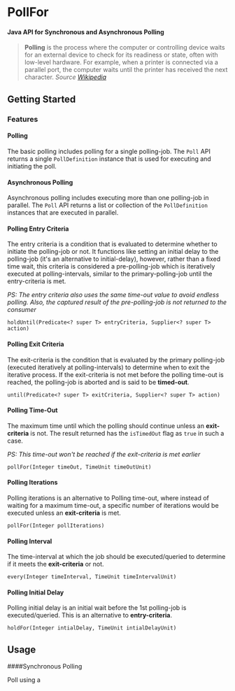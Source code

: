 # PollFor

#### Java API for Synchronous and Asynchronous Polling

>**Polling** is the process where the computer or controlling device waits for an external device to check for its readiness or state, often with low-level hardware. For example, when a printer is connected via a parallel port, the computer waits until the printer has received the next character.
_Source [Wikipedia](https://en.wikipedia.org/wiki/Polling_(computer_science))_ 



## Getting Started

### Features

#### Polling
The basic polling includes polling for a single polling-job. The `Poll` API returns a single `PollDefinition` instance that is used for executing and initiating the poll. 

#### Asynchronous Polling
Asynchronous polling includes executing more than one polling-job in parallel. The `Poll` API returns a list or collection of the `PollDefinition` instances that are executed in parallel.

#### Polling Entry Criteria
The entry criteria is a condition that is evaluated to determine whether to initiate the polling-job or not. It functions like setting an initial delay to the polling-job (it's an alternative to initial-delay), however, rather than a fixed time wait, this criteria is considered a pre-polling-job which is iteratively executed at polling-intervals, similar to the primary-polling-job until the entry-criteria is met. 

_PS: The entry criteria also uses the same time-out value to avoid endless polling.
Also, the captured result of the pre-polling-job is not returned to the consumer_

```
holdUntil(Predicate<? super T> entryCriteria, Supplier<? super T> action)
```
#### Polling Exit Criteria
The exit-criteria is the condition that is evaluated by the primary polling-job (executed iteratively at polling-intervals) to determine when to exit the iterative process. 
If the exit-criteria is not met before the polling time-out is reached, the polling-job is aborted and is said to be **timed-out**.

```
until(Predicate<? super T> exitCriteria, Supplier<? super T> action)
```

#### Polling Time-Out
The maximum time until which the polling should continue unless an **exit-criteria** is not. The result returned has the `isTimedOut` flag as `true` in such a case.

_PS: This time-out won't be reached if the exit-criteria is met earlier_
```
pollFor(Integer timeOut, TimeUnit timeOutUnit)
```

#### Polling Iterations
Polling iterations is an alternative to Polling time-out, where instead of waiting for a maximum time-out, a specific number of iterations would be executed unless an **exit-criteria** is met.
```
pollFor(Integer pollIterations)
```

#### Polling Interval
The time-interval at which the job should be executed/queried to determine if it meets the **exit-criteria** or not. 

```
every(Integer timeInterval, TimeUnit timeIntervalUnit)
```

#### Polling Initial Delay
Polling initial delay is an initial wait before the 1st polling-job is executed/queried. This is an alternative to **entry-criteria**. 
```
holdFor(Integer intialDelay, TimeUnit intialDelayUnit)
```



## Usage

####Synchronous Polling

Poll using a 
